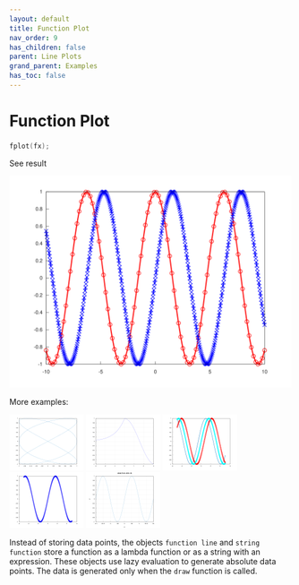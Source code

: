 ```yaml
---
layout: default
title: Function Plot
nav_order: 9
has_children: false
parent: Line Plots
grand_parent: Examples
has_toc: false
---
```

# Function Plot

```cpp
fplot(fx);
```


See result
    
[![example_fplot_1](../line_plot/fplot/fplot_1.svg)](https://github.com/alandefreitas/matplotplusplus/blob/master/examples/line_plot/fplot/fplot_1.cpp)

More examples:
    
[![example_fplot_2](../line_plot/fplot/fplot_2_thumb.png)](https://github.com/alandefreitas/matplotplusplus/blob/master/examples/line_plot/fplot/fplot_2.cpp)  [![example_fplot_3](../line_plot/fplot/fplot_3_thumb.png)](https://github.com/alandefreitas/matplotplusplus/blob/master/examples/line_plot/fplot/fplot_3.cpp)  [![example_fplot_4](../line_plot/fplot/fplot_4_thumb.png)](https://github.com/alandefreitas/matplotplusplus/blob/master/examples/line_plot/fplot/fplot_4.cpp)  [![example_fplot_5](../line_plot/fplot/fplot_5_thumb.png)](https://github.com/alandefreitas/matplotplusplus/blob/master/examples/line_plot/fplot/fplot_5.cpp)  [![example_fplot_6](../line_plot/fplot/fplot_6_thumb.png)](https://github.com/alandefreitas/matplotplusplus/blob/master/examples/line_plot/fplot/fplot_6.cpp)
  

Instead of storing data points, the objects `function line` and `string function` store a function as a lambda function or as a string with an expression. These objects use lazy evaluation to generate absolute data points. The data is generated only when the `draw` function is called.





<!-- Generated with mdsplit: https://github.com/alandefreitas/mdsplit -->
